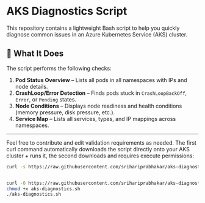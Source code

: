 # AKS Diagnostics Script

This repository contains a lightweight Bash script to help you quickly diagnose common issues in an Azure Kubernetes Service (AKS) cluster.

## 🔧 What It Does

The script performs the following checks:

1. **Pod Status Overview** – Lists all pods in all namespaces with IPs and node details.
2. **CrashLoop/Error Detection** – Finds pods stuck in `CrashLoopBackOff`, `Error`, or `Pending` states.
3. **Node Conditions** – Displays node readiness and health conditions (memory pressure, disk pressure, etc.).
4. **Service Map** – Lists all services, types, and IP mappings across namespaces.

---

Feel free to contribute and edit validation requirements as needed.
The first curl command automatically downloads the script directly onto your AKS cluster + runs it, the second downloads and requires execute permissions:


```bash
curl -s https://raw.githubusercontent.com/srihariprabhakar/aks-diagnostics/main/aks-diagnostics.sh | bash


curl -O https://raw.githubusercontent.com/srihariprabhakar/aks-diagnostics/main/aks-diagnostics.sh
chmod +x aks-diagnostics.sh
./aks-diagnostics.sh

